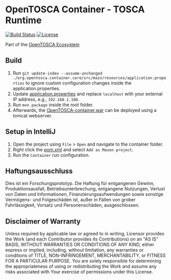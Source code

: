 
# OpenTOSCA Container - TOSCA Runtime

[![Build Status](https://travis-ci.org/OpenTOSCA/container.svg?branch=master)](https://travis-ci.org/OpenTOSCA/container)
[![License](https://img.shields.io/badge/License-Apache%202.0-blue.svg)](https://opensource.org/licenses/Apache-2.0)

Part of the [OpenTOSCA Ecosystem](http://www.opentosca.org)

## Build

1. Run `git update-index --assume-unchanged ./org.opentosca.container.core/src/main/resources/application.properties`
   to ignore custom configuration changes inside the application.properties.
2. Update [application.properties](org.opentosca.container.core/src/main/resources/application.properties) and
   replace `localhost` with your external IP address, e.g., `192.168.1.100`.
3. Run `mvn package` inside the root folder.
4. Afterwards, the [OpenTOSCA-container.war](org.opentosca.container.war/target/OpenTOSCA-container.war)
   can be deployed using a tomcat webserver.

## Setup in IntelliJ

1. Open the project using `File` > `Open` and navigate to the container folder.
2. Right click the [pom.xml](pom.xml) and select `Add as Maven project`.
3. Run the `Container` run configuration.

## Haftungsausschluss

Dies ist ein Forschungsprototyp.
Die Haftung für entgangenen Gewinn, Produktionsausfall, Betriebsunterbrechung, entgangene Nutzungen, Verlust von Daten und Informationen, Finanzierungsaufwendungen sowie sonstige Vermögens- und Folgeschäden ist, außer in Fällen von grober Fahrlässigkeit, Vorsatz und Personenschäden, ausgeschlossen.

## Disclaimer of Warranty

Unless required by applicable law or agreed to in writing, Licensor provides the Work (and each Contributor provides its Contributions) on an "AS IS" BASIS, WITHOUT WARRANTIES OR CONDITIONS OF ANY KIND, either express or implied, including, without limitation, any warranties or conditions of TITLE, NON-INFRINGEMENT, MERCHANTABILITY, or FITNESS FOR A PARTICULAR PURPOSE.
You are solely responsible for determining the appropriateness of using or redistributing the Work and assume any risks associated with Your exercise of permissions under this License.
